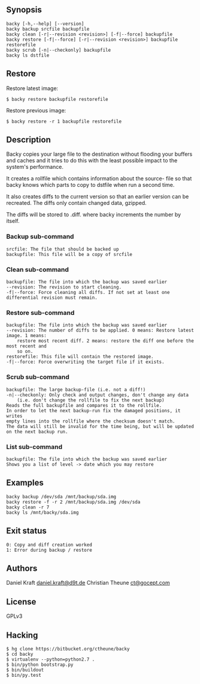 ## Synopsis

    backy [-h,--help] [--version]
    backy backup srcfile backupfile
    backy clean [-r|--revision <revision>] [-f|--force] backupfile
    backy restore [-f|--force] [-r|--revision <revision>] backupfile restorefile
    backy scrub [-n|--checkonly] backupfile
    backy ls dstfile

## Restore

Restore latest image:

    $ backy restore backupfile restorefile

Restore previous image:

    $ backy restore -r 1 backupfile restorefile

## Description

Backy copies your large file to the destination without flooding your buffers
and caches and it tries to do this with the least possible impact to the
system's performance.

It creates a rollfile which contains information about the source- file so that
backy knows which parts to copy to dstfile when run a second time.

It also creates diffs to the current version so that an earlier version can be
recreated. The diffs only contain changed data, gzipped.

The diffs will be stored to <backup>.diff.<number> where backy increments the
number by itself.

### Backup sub-command

    srcfile: The file that should be backed up
    backupfile: This file will be a copy of srcfile

### Clean sub-command

    backupfile: The file into which the backup was saved earlier
    --revision: The revision to start cleaning.
    -f|--force: Force cleaning all diffs. If not set at least one differential revision must remain.

### Restore sub-command

    backupfile: The file into which the backup was saved earlier
    --revision: The number of diffs to be applied. 0 means: Restore latest image. 1 means:
        restore most recent diff. 2 means: restore the diff one before the most recent and
        so on.
    restorefile: This file will contain the restored image.
    -f|--force: Force overwriting the target file if it exists.

### Scrub sub-command

    backupfile: The large backup-file (i.e. not a diff!)
    -n|--checkonly: Only check and output changes, don't change any data
        (i.e. don't change the rollfile to fix the next backup)
    Reads the full backupfile and compares it to the rollfile.
    In order to let the next backup-run fix the damaged positions, it writes
    empty lines into the rollfile where the checksum doesn't match.
    The data will still be invalid for the time being, but will be updated on the next backup run.

### List sub-command

    backupfile: The file into which the backup was saved earlier
    Shows you a list of level -> date which you may restore


## Examples

    backy backup /dev/sda /mnt/backup/sda.img
    backy restore -f -r 2 /mnt/backup/sda.img /dev/sda
    backy clean -r 7
    backy ls /mnt/backy/sda.img

## Exit status

    0: Copy and diff creation worked
    1: Error during backup / restore

## Authors

Daniel Kraft <daniel.kraft@d9t.de>
Christian Theune <ct@gocept.com>

## License

GPLv3

## Hacking

    $ hg clone https://bitbucket.org/ctheune/backy
    $ cd backy
    $ virtualenv --python=python2.7 .
    $ bin/python bootstrap.py
    $ bin/buildout
    $ bin/py.test
